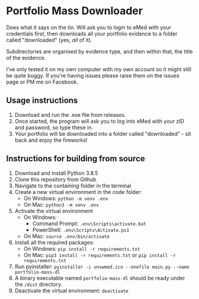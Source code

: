 # Portfolio Mass Downloader

Does what it says on the tin. Will ask you to login to eMed with your credentials first, then downloads all your portfolio evidence to a folder called "downloaded" (yes, *all* of it).

Subdirectories are organised by evidence type, and then within that, the title of the evidence.

I've only tested it on my own computer with my own account so it might still be quite buggy. If you're having issues please raise them on the issues page or PM me on Facebook.

## Usage instructions

1. Download and run the .exe file from releases.
2. Once started, the program will ask you to log into eMed with your zID and password, so type these in.
3. Your portfolio will be downloaded into a folder called "downloaded" - sit back and enjoy the fireworks!

## Instructions for building from source

1. Download and install Python 3.8.5
2. Clone this repository from Github
3. Navigate to the containing folder in the terminal
4. Create a new virtual environment in the code folder:
    - On Windows: `python -m venv .env`
    - On Mac: `python3 -m venv .env`
5. Activate the virtual environment
    - On Windows:
        - Command Prompt: `.env\Scripts\activate.bat`
        - PowerShell: `.env\Scripts\Activate.ps1`
    - On Mac: `source .env/bin/activate`
6. Install all the required packages:
    - On Windows: `pip install -r requirements.txt`
    - On Mac: `pip3 install -r requirements.txt` or `pip install -r requirements.txt`
7. Run pyinstaller: `pyinstaller -i unswmed.ico --onefile main.py --name portfolio-mass-dl`
8. A binary executable named `portfolio-mass-dl` should be ready under the `/dist` directory.
9. Deactivate the virtual environment: `deactivate`